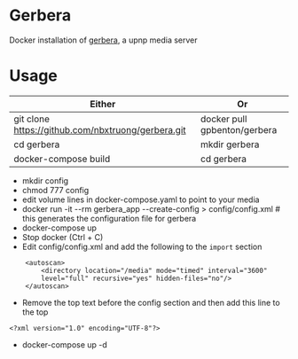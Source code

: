 # Gerbera
Docker installation of [gerbera](https://github.com/gerbera/gerbera), a upnp media server

# Usage
Either | Or
-------|---
git clone https://github.com/nbxtruong/gerbera.git | docker pull gpbenton/gerbera
cd gerbera                                         | mkdir gerbera
docker-compose build                               | cd gerbera

- mkdir config
- chmod 777 config
- edit volume lines in docker-compose.yaml to point to your media
- docker run -it --rm gerbera_app --create-config > config/config.xml  # this generates the configuration file for gerbera
- docker-compose up
- Stop docker (Ctrl + C)
- Edit config/config.xml and add the following to the `import` section

```
    <autoscan>
        <directory location="/media" mode="timed" interval="3600"
        level="full" recursive="yes" hidden-files="no"/>
    </autoscan>
```

- Remove the top text before the config section and then add this line to the top

```
<?xml version="1.0" encoding="UTF-8"?>
```

- docker-compose up -d